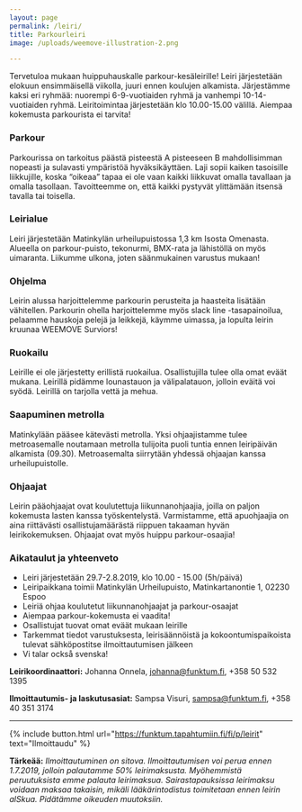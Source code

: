 ```yaml
---
layout: page
permalink: /leiri/
title: Parkourleiri
image: /uploads/weemove-illustration-2.png

---
```


Tervetuloa mukaan huippuhauskalle parkour-kesäleirille! Leiri järjestetään elokuun
ensimmäisellä viikolla, juuri ennen koulujen alkamista. Järjestämme kaksi eri ryhmää:
nuorempi 6-9-vuotiaiden ryhmä ja vanhempi 10-14-vuotiaiden ryhmä. Leiritoimintaa
järjestetään klo 10.00-15.00 välillä. Aiempaa kokemusta parkourista ei tarvita! 

### Parkour
Parkourissa on tarkoitus päästä pisteestä A pisteeseen B mahdollisimman nopeasti ja
sulavasti ympäristöä hyväksikäyttäen. Laji sopii kaiken tasoisille liikkujille, koska
“oikeaa” tapaa ei ole vaan kaikki liikkuvat omalla tavallaan ja omalla tasollaan.
Tavoitteemme on, että kaikki pystyvät ylittämään itsensä tavalla tai toisella. 

### Leirialue
Leiri järjestetään Matinkylän urheilupuistossa 1,3 km Isosta Omenasta. Alueella on
parkour-puisto, tekonurmi, BMX-rata ja lähistöllä on myös uimaranta. Liikumme
ulkona, joten säänmukainen varustus mukaan!

### Ohjelma
Leirin alussa harjoittelemme parkourin perusteita ja haasteita lisätään vähitellen.
Parkourin ohella harjoittelemme myös slack line -tasapainoilua, pelaamme hauskoja
pelejä ja leikkejä, käymme uimassa, ja lopulta leirin kruunaa WEEMOVE Surviors! 

### Ruokailu
Leirille ei ole järjestetty erillistä ruokailua. Osallistujilla tulee olla omat eväät mukana.
Leirillä pidämme lounastauon ja välipalatauon, jolloin eväitä voi syödä. Leirillä on
tarjolla vettä ja mehua.

### Saapuminen metrolla
Matinkylään pääsee kätevästi metrolla. Yksi ohjaajistamme tulee metroasemalle
noutamaan metrolla tulijoita puoli tuntia ennen leiripäivän alkamista (09.30).
Metroasemalta siirrytään yhdessä ohjaajan kanssa urheilupuistolle.

### Ohjaajat
Leirin pääohjaajat ovat koulutettuja liikunnanohjaajia, joilla on paljon kokemusta lasten
kanssa työskentelystä. Varmistamme, että apuohjaajia on aina riittävästi
osallistujamäärästä riippuen takaaman hyvän leirikokemuksen. Ohjaajat ovat myös
huippu parkour-osaajia!

### Aikataulut ja yhteenveto

- Leiri järjestetään 29.7-2.8.2019, klo 10.00 - 15.00 (5h/päivä)
- Leiripaikkana toimii Matinkylän Urheilupuisto, Matinkartanontie 1, 02230 Espoo
- Leiriä ohjaa koulutetut liikunnanohjaajat ja parkour-osaajat
- Aiempaa parkour-kokemusta ei vaadita!
- Osallistujat tuovat omat eväät mukaan leirille
- Tarkemmat tiedot varustuksesta, leirisäännöistä ja kokoontumispaikoista tulevat sähköpostitse ilmoittautumisen jälkeen
- Vi talar också svenska!


__Leirikoordinaattori:__ Johanna Onnela, johanna@funktum.fi, +358 50 532 1395

__Ilmoittautumis- ja laskutusasiat:__ Sampsa Visuri, sampsa@funktum.fi, +358 40 351 3174

---

{% include button.html url="https://funktum.tapahtumiin.fi/fi/p/leirit" text="Ilmoittaudu" %}


__Tärkeää:__ _Ilmoittautuminen on sitova. Ilmoittautumisen voi perua ennen 1.7.2019, jolloin
palautamme 50% leirimaksusta. Myöhemmistä peruutuksista emme palauta
leirimaksua. Sairastapauksissa leirimaksu voidaan maksaa takaisin, mikäli
lääkärintodistus toimitetaan ennen leirin alSkua. Pidätämme oikeuden muutoksiin._





